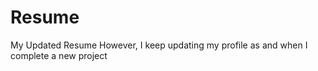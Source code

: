 # Resume
My Updated Resume
However, I keep updating my profile as and when I complete a new project
